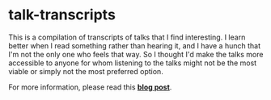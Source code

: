 talk-transcripts
================

This is a compilation of transcripts of talks that I find interesting. I learn better when I read something rather than hearing it, and I have a hunch that I'm not the only one who feels that way. So I thought I'd make the talks more accessible to anyone for whom listening to the talks might not be the most viable or simply not the most preferred option.

For more information, please read this **[blog post](http://matthiasnehlsen.com/blog/2014/10/15/talk-transcripts/)**.